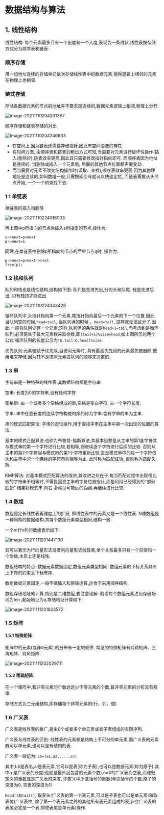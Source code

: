 # 数据结构与算法

## 1. 线性结构

线性结构: 每个元素最多只有一个出度和一个入度,表现为一条线状.线性表按存储方式分为顺序表和链表. 

### 顺序存储

用一组地址连续的存储单元依次存储线性表中的数据元素,使得逻辑上相邻的元素在物理上也相邻. 

### 链式存储

存储各数据元素的节点的地址并不要求是连续的,数据元素逻辑上相邻,物理上分开. 

![image-20211110204201367](数据结构与算法.assets/image-20211110204201367.png)

顺序存储和链表存储的对比

![image-20211110204246833](数据结构与算法.assets/image-20211110204246833.png)

- 在空间上,因为链表还需要存储指针,因此有空间浪费的存在.
- 在时间方面, 由顺序表和链表的粗出方式可知,当需要对元素进行破坏性操作(插入/删除)时,链表效率更高,因此其只需要修改指针指向即可. 而顺序表因为地址是连续的, 当删除或插入一个元素后, 后面的其他节点位置都需要变动.
- 而当需要对元素不改变结构操作时(读取、查找),顺序表效率更高,因为其物理地址是连续的,如同数组一般,只需按索引号就可以快速定位, 而链表需要从头节点开始, 一个一个的查找下去.

### 1.1 单链表

单链表的插入和删除

![image-20211110224016033](数据结构与算法.assets/image-20211110224016033.png)

再上图中p所指向的节点后插入s所指定的节点,操作为:

```text
s->next=p>next
p->next=s
```

同理,在单链表中删除p所指向的节点的后继节点q时, 操作为:

```
p->next=p>next->next
free(p);
```

### 1.2 栈和队列

队列和栈也是线性结构,结构如下图: 队列是先进先出,分对头和队尾. 栈是先进后出, 只有栈顶才能进出. 

![image-20211110224343429](数据结构与算法.assets/image-20211110224343429.png)

循环队列中,头指针指向第一个元素,尾指针指向最后一个元素的下一个位置,因此, 当队列空的时候,`head=tail`, 当队列满的时候 ，`head=tail`, 这样就无法区分了,因此,一般将队列少存一个元素,这样,队列满的条件就是`head+1=tail`,而考虑到是循环队列,必须要处于最大元素数来取余数,即`(tail+1)%size=head`,如上图所示的两个公式 循环队列的长度公示为`(Q.tail-Q.head)%size`. 

优先队列:元素被赋予优先级,当访问元素时, 具有最高优先级的元素最先被删除,使用堆来存储,因为其不是按照元素进队列的顺序来决定的. 

### 1.3 串

字符串是一种特殊的线性表,其数据结构都是字符串

空串: 长度为0的字符串,没有任何字符

空格串: 由一个或者多个空格组成的串,空格是空白字符, 占一个字符长度. 

字串: 串中任意长度的连续字符构成的序列称为字串.含有字串的串为主串. 

串的模式匹配算法: 字串的定位操作,用于查找字串在主串中第一次出现的位置的算法. 

基本的模式匹配算法:也称为布鲁特-福斯算法,其基本思想是从主串的第1各字符其与模式串的第一个字符进行比较,若相等,则继续逐个字符进行后续的比较. 否则从主串的第2个字符起与模式串的第1个字符重新比较,直至模式串中的每一个字符依次和主串中的一个连续的字符串列相等为止. 此时称为匹配成功, 否则称为匹配失败. 

KMP算法: 对基本模式匹配算法的改进,其改进之处在于:每当匹配过程中出现相比较的字符串不相等时,不需要回溯主串的字符位置指针,而是利用已经得到的"部分匹配" 结果将模式串 向右 滑动尽可能远的距离,再继续进行比较. 

### 1.4  数组

数组是定长线性表再维度上的扩展, 即线性表中的元素又是一个线性表. N维数组是一种同构的数据结构,其每个数据元素类型相同,结构一致. 

一个m行n列的数组表示如下:

![image-20211111201447130](数据结构与算法.assets/image-20211111201447130.png)

其可以表示为行向量形式或者列向量形式线性表,单个关系最多只有一个前驱和一个后继,本质上还是线性. 

数组结构的特点: 数据元素数据固定,数组元素类型相同. 数组元素的下标关系具有上下界的约束且下标有序. 

数组数据元素固定,一般不做插入和删除运算,适合于采用顺序结构. 

数组存储地址的计算,特别是二维数组,要注意理解: 假设每个数组元素占用存储场地为len ,起始地址为a,存储地址计算如下:

![image-20211111201823572](数据结构与算法.assets/image-20211111201823572.png)

### 1.5 矩阵

#### 1.5.1 特殊矩阵

矩阵中的元素(或非0元素) 的分布有一定的规律. 常见的特殊矩阵有对称矩阵、三角矩阵、对角矩阵. 

![image-20211111202029711](数据结构与算法.assets/image-20211111202029711.png)

####  1.5.2 稀疏矩阵

在一个矩阵中,若非零元素的个数远远少于零元素的个数,且非零元素的分布没有规律.

存储方式为三元组结构,即存储每个非零元素的(行、列、值)



###  1.6  广义表

广义表是线性表的推广,是由0个或者多个单元素或者子表组成的有限序列. 

广义表与线性表的区别: 线性表的元素都是结构上不可分的单元素,而广义表的元素既可以单元素,也可以是有结构的表.

广义表一般记为: `LS=(a1,a2,.....an)`

其中,LS是表名,ai是表元素,它可以是表(称为子表),也可以是数据元素(称为原子).其中n 是广义表的长度(也就是最外层包含的元素个数),n=0的广义表为空表,而递归定义的重数就是广义表的深度, 即定义中所含括号的重数(单边括号的个数,原子的深度为0, 空表的深度为1)

`head()和tail()`, 取表头(广义表的第一个表元素,可以是子表也可以是单元素)和取表位(广义表中, 除了第一个表元素之外的其他所有表元素组成的表,非空广义表的表尾必定是一个表,即使表尾是单元素)操作. 

